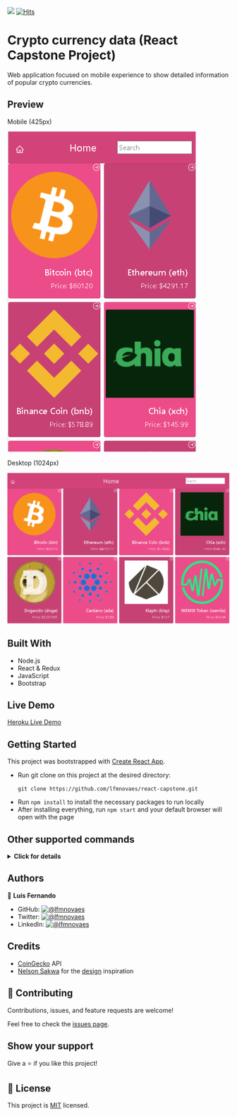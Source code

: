 ![](https://img.shields.io/badge/Microverse-blueviolet) [![Hits](https://hits.seeyoufarm.com/api/count/incr/badge.svg?url=https%3A%2F%2Fgithub.com%2Flfmnovaes%2Freact-capstone&count_bg=%2379C83D&title_bg=%23555555&icon=&icon_color=%23E7E7E7&title=hits&edge_flat=false)](https://hits.seeyoufarm.com)

# Crypto currency data (React Capstone Project)

Web application focused on mobile experience to show detailed information of popular crypto currencies.

## Preview

Mobile (425px)

![preview1](./preview1.png)

Desktop (1024px)

![preview2](./preview2.png)

## Built With

- Node.js
- React & Redux
- JavaScript
- Bootstrap

## Live Demo
[Heroku Live Demo](https://react-capstone-lfmn.herokuapp.com/)

## Getting Started

This project was bootstrapped with [Create React App](https://github.com/facebook/create-react-app).

- Run git clone on this project at the desired directory:
   ```
   git clone https://github.com/lfmnovaes/react-capstone.git
   ```
- Run `npm install` to install the necessary packages to run locally
- After installing everything, run `npm start` and your default browser will open with the page


## Other supported commands

<details>
  <summary>
    <b id="other">Click for details</b>
  </summary>

In the project directory, you can run:

### `npm start`

Runs the app in the development mode.\
Open [http://localhost:3000](http://localhost:3000) to view it in the browser.

The page will reload if you make edits.\
You will also see any lint errors in the console.

### `npm test`

Launches the test runner in the interactive watch mode.\
See the section about [running tests](https://facebook.github.io/create-react-app/docs/running-tests) for more information.

### `npm run build`

Builds the app for production to the `build` folder.\
It correctly bundles React in production mode and optimizes the build for the best performance.

The build is minified and the filenames include the hashes.\
Your app is ready to be deployed!

See the section about [deployment](https://facebook.github.io/create-react-app/docs/deployment) for more information.

</details>

## Authors

👤 **Luís Fernando**

- GitHub: [![@lfmnovaes](https://img.shields.io/github/followers/lfmnovaes?color=lightgray&style=plastic&labelColor=blue)](https://github.com/lfmnovaes)
- Twitter: [![@lfmnovaes](https://img.shields.io/twitter/follow/lfmnovaes?style=plastic&labelColor=blue)](https://www.twitter.com/lfmnovaes/)
- LinkedIn: [![@lfmnovaes](https://img.shields.io/badge/LinkedIn-blue?style=plastic&logo=linkedin)](https://www.linkedin.com/in/lfmnovaes/)

## Credits

- [CoinGecko](https://www.coingecko.com/en/api/documentation) API
- [Nelson Sakwa](https://www.behance.net/sakwadesignstudio) for the [design](https://www.behance.net/gallery/31579789/Ballhead-App-(Free-PSDs)) inspiration

## 🤝 Contributing

Contributions, issues, and feature requests are welcome!

Feel free to check the [issues page](https://github.com/lfmnovaes/rockets-missions/issues).

## Show your support

Give a ⭐️ if you like this project!

## 📝 License

This project is [MIT](./LICENSE) licensed.
